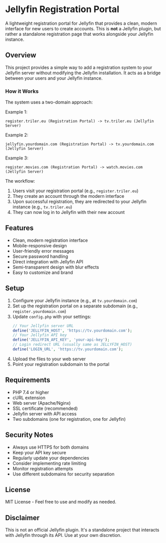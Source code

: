 # Jellyfin Registration Portal

A lightweight registration portal for Jellyfin that provides a clean, modern interface for new users to create accounts. This is **not** a Jellyfin plugin, but rather a standalone registration page that works alongside your Jellyfin instance.

## Overview

This project provides a simple way to add a registration system to your Jellyfin server without modifying the Jellyfin installation. It acts as a bridge between your users and your Jellyfin instance.

### How it Works

The system uses a two-domain approach:

Example 1:
```
register.triler.eu (Registration Portal) -> tv.triler.eu (Jellyfin Server)
```

Example 2:
```
jellyfin.yourdomain.com (Registration Portal) -> tv.yourdomain.com (Jellyfin Server)
```

Example 3:
```
register.movies.com (Registration Portal) -> watch.movies.com (Jellyfin Server)
```

The workflow:
1. Users visit your registration portal (e.g., `register.triler.eu`)
2. They create an account through the modern interface
3. Upon successful registration, they are redirected to your Jellyfin instance (e.g., `tv.triler.eu`)
4. They can now log in to Jellyfin with their new account

## Features

- Clean, modern registration interface
- Mobile-responsive design
- User-friendly error messages
- Secure password handling
- Direct integration with Jellyfin API
- Semi-transparent design with blur effects
- Easy to customize and brand

## Setup

1. Configure your Jellyfin instance (e.g., at `tv.yourdomain.com`)
2. Set up the registration portal on a separate subdomain (e.g., `register.yourdomain.com`)
3. Update `config.php` with your settings:
   ```php
   // Your Jellyfin server URL
   define('JELLYFIN_HOST', 'https://tv.yourdomain.com');
   // Your Jellyfin API key
   define('JELLYFIN_API_KEY', 'your-api-key');
   // Login redirect URL (usually same as JELLYFIN_HOST)
   define('LOGIN_URL', 'https://tv.yourdomain.com');
   ```
4. Upload the files to your web server
5. Point your registration subdomain to the portal

## Requirements

- PHP 7.4 or higher
- cURL extension
- Web server (Apache/Nginx)
- SSL certificate (recommended)
- Jellyfin server with API access
- Two subdomains (one for registration, one for Jellyfin)

## Security Notes

- Always use HTTPS for both domains
- Keep your API key secure
- Regularly update your dependencies
- Consider implementing rate limiting
- Monitor registration attempts
- Use different subdomains for security separation

## License

MIT License - Feel free to use and modify as needed.

## Disclaimer

This is not an official Jellyfin plugin. It's a standalone project that interacts with Jellyfin through its API. Use at your own discretion. 